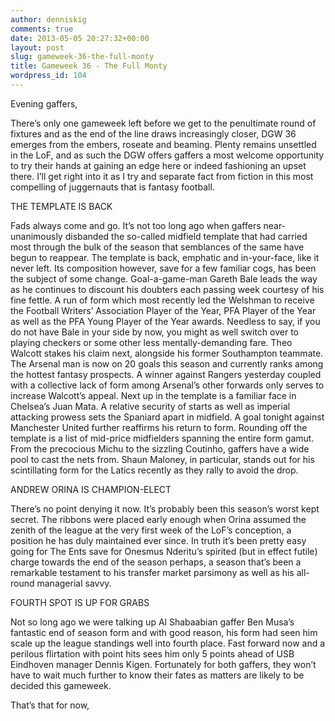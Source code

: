 ```yaml
---
author: denniskig
comments: true
date: 2013-05-05 20:27:32+00:00
layout: post
slug: gameweek-36-the-full-monty
title: Gameweek 36 - The Full Monty
wordpress_id: 104
---
```


Evening gaffers,

There’s only one gameweek left before we get to the penultimate round of fixtures and as the end of the line draws increasingly closer, DGW 36 emerges from the embers, roseate and beaming. Plenty remains unsettled in the LoF, and as such the DGW offers gaffers a most welcome opportunity to try their hands at gaining an edge here or indeed fashioning an upset there. I’ll get right into it as I try and separate fact from fiction in this most compelling of juggernauts that is fantasy football.

THE TEMPLATE IS BACK 

Fads always come and go. It’s not too long ago when gaffers near-unanimously disbanded the so-called midfield template that had carried most through the bulk of the season that semblances of the same have begun to reappear. The template is back, emphatic and in-your-face, like it never left. Its composition however, save for a few familiar cogs, has been the subject of some change. Goal-a-game-man Gareth Bale leads the way as he continues to discount his doubters each passing week courtesy of his fine fettle. A run of form which most recently led the Welshman to receive the Football Writers’ Association Player of the Year, PFA Player of the Year as well as the PFA Young Player of the Year awards. Needless to say, if you do not have Bale in your side by now, you might as well switch over to playing checkers or some other less mentally-demanding fare. Theo Walcott stakes his claim next, alongside his former Southampton teammate. The Arsenal man is now on 20 goals this season and currently ranks among the hottest fantasy prospects. A winner against Rangers yesterday coupled with a collective lack of form among Arsenal’s other forwards only serves to increase Walcott’s appeal. Next up in the template is a familiar face in Chelsea’s Juan Mata. A relative security of starts as well as imperial attacking prowess sets the Spaniard apart in midfield. A goal tonight against Manchester United further reaffirms his return to form. Rounding off the template is a list of mid-price midfielders spanning the entire form gamut. From the precocious Michu to the sizzling Coutinho, gaffers have a wide pool to cast the nets from. Shaun Maloney, in particular, stands out for his scintillating form for the Latics recently as they rally to avoid the drop. 

ANDREW ORINA IS CHAMPION-ELECT

There’s no point denying it now. It’s probably been this season’s worst kept secret. The ribbons were placed early enough when Orina assumed the zenith of the league at the very first week of the LoF’s conception, a position he has duly maintained ever since. In truth it’s been pretty easy going for The Ents save for Onesmus Nderitu’s spirited (but in effect futile) charge towards the end of the season perhaps, a season that’s been a remarkable testament to his transfer market parsimony as well as his all-round managerial savvy.

FOURTH SPOT IS UP FOR GRABS

Not so long ago we were talking up Al Shabaabian gaffer Ben Musa’s fantastic end of season form and with good reason, his form had seen him scale up the league standings well into fourth place. Fast forward now and a perilous flirtation with point hits sees him only 5 points ahead of USB Eindhoven manager Dennis Kigen. Fortunately for both gaffers, they won’t have to wait much further to know their fates as matters are likely to be decided this gameweek. 

That’s that for now,


